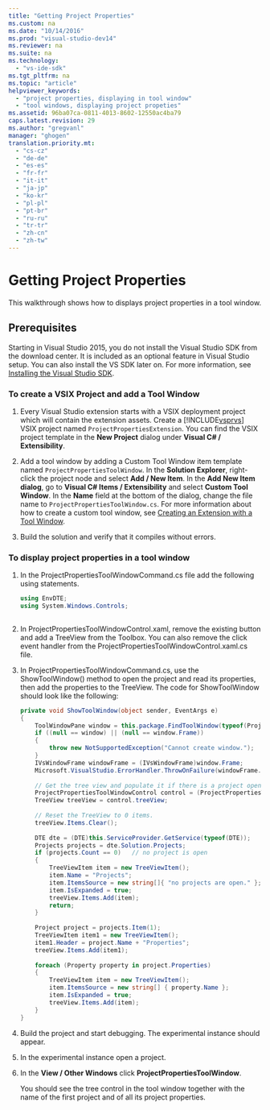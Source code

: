 ```yaml
---
title: "Getting Project Properties"
ms.custom: na
ms.date: "10/14/2016"
ms.prod: "visual-studio-dev14"
ms.reviewer: na
ms.suite: na
ms.technology: 
  - "vs-ide-sdk"
ms.tgt_pltfrm: na
ms.topic: "article"
helpviewer_keywords: 
  - "project properties, displaying in tool window"
  - "tool windows, displaying project propeties"
ms.assetid: 96ba07ca-0811-4013-8602-12550ac4ba79
caps.latest.revision: 29
ms.author: "gregvanl"
manager: "ghogen"
translation.priority.mt: 
  - "cs-cz"
  - "de-de"
  - "es-es"
  - "fr-fr"
  - "it-it"
  - "ja-jp"
  - "ko-kr"
  - "pl-pl"
  - "pt-br"
  - "ru-ru"
  - "tr-tr"
  - "zh-cn"
  - "zh-tw"
---
```

# Getting Project Properties
This walkthrough shows how to displays project properties in a tool window.  
  
## Prerequisites  
 Starting in Visual Studio 2015, you do not install the Visual Studio SDK from the download center. It is included as an optional feature in Visual Studio setup. You can also install the VS SDK later on. For more information, see [Installing the Visual Studio SDK](../extensibility/installing-the-visual-studio-sdk.md).  
  
### To create a VSIX Project and add a Tool Window  
  
1.  Every Visual Studio extension starts with a VSIX deployment project which will contain the extension assets. Create a [!INCLUDE[vsprvs](../codequality/includes/vsprvs_md.md)] VSIX project named `ProjectPropertiesExtension`. You can find the VSIX project template in the **New Project** dialog under **Visual C# / Extensibility**.  
  
2.  Add a tool window by adding a Custom Tool Window item template named `ProjectPropertiesToolWindow`. In the **Solution Explorer**, right-click the project node and select **Add / New Item**. In the **Add New Item dialog**, go to **Visual C# Items / Extensibility** and select **Custom Tool Window**. In the **Name** field at the bottom of the dialog, change the file name to `ProjectPropertiesToolWindow.cs`. For more information about how to create a custom tool window, see [Creating an Extension with a Tool Window](../extensibility/creating-an-extension-with-a-tool-window.md).  
  
3.  Build the solution and verify that it compiles without errors.  
  
### To display project properties in a tool window  
  
1.  In the ProjectPropertiesToolWindowCommand.cs file add the following using statements.  
  
    ```c#  
    using EnvDTE;  
    using System.Windows.Controls;  
  
    ```  
  
2.  In ProjectPropertiesToolWindowControl.xaml, remove the existing button and add a TreeView from the Toolbox. You can also remove the click event handler from the ProjectPropertiesToolWindowControl.xaml.cs file.  
  
3.  In ProjectPropertiesToolWindowCommand.cs, use the ShowToolWindow() method to open the project and read its properties, then add the properties to the TreeView. The code for ShowToolWindow should look like the following:  
  
    ```c#  
    private void ShowToolWindow(object sender, EventArgs e)  
    {  
        ToolWindowPane window = this.package.FindToolWindow(typeof(ProjectPropertiesToolWindow), 0, true);  
        if ((null == window) || (null == window.Frame))  
        {  
            throw new NotSupportedException("Cannot create window.");  
        }  
        IVsWindowFrame windowFrame = (IVsWindowFrame)window.Frame;  
        Microsoft.VisualStudio.ErrorHandler.ThrowOnFailure(windowFrame.Show());  
  
        // Get the tree view and populate it if there is a project open.  
        ProjectPropertiesToolWindowControl control = (ProjectPropertiesToolWindowControl)window.Content;  
        TreeView treeView = control.treeView;  
  
        // Reset the TreeView to 0 items.  
        treeView.Items.Clear();  
  
        DTE dte = (DTE)this.ServiceProvider.GetService(typeof(DTE));  
        Projects projects = dte.Solution.Projects;  
        if (projects.Count == 0)   // no project is open  
        {  
            TreeViewItem item = new TreeViewItem();  
            item.Name = "Projects";  
            item.ItemsSource = new string[]{ "no projects are open." };  
            item.IsExpanded = true;  
            treeView.Items.Add(item);  
            return;  
        }  
  
        Project project = projects.Item(1);  
        TreeViewItem item1 = new TreeViewItem();  
        item1.Header = project.Name + "Properties";  
        treeView.Items.Add(item1);  
  
        foreach (Property property in project.Properties)  
        {  
            TreeViewItem item = new TreeViewItem();  
            item.ItemsSource = new string[] { property.Name };  
            item.IsExpanded = true;  
            treeView.Items.Add(item);  
        }  
    }  
    ```  
  
4.  Build the project and start debugging. The experimental instance should appear.  
  
5.  In the experimental instance open a project.  
  
6.  In the **View / Other Windows** click **ProjectPropertiesToolWindow**.  
  
     You should see the tree control in the tool window together with the name of the first project and of all its project properties.